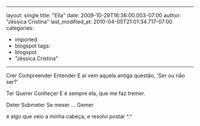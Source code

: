 
---
layout: single
title: "Ella"
date: 2009-10-29T16:36:00.003-07:00
author: "Jéssica Cristina"
last_modified_at: 2010-04-05T21:01:34.717-07:00
categories:
  - imported
  - blogspot
tags:
  - blogspot
  - "Jéssica Cristina"
---

Crer
Compreender
Entender
E aí vem aquela antiga questão,
'Ser ou não ser?'

Ter
Querer
Conheçer
E é sempre ela,
que me faz tremer.

Deter
Submeter
Se mexer
... Gemer






é algo que veio  a minha cabeça, e resolvi postar ^.^